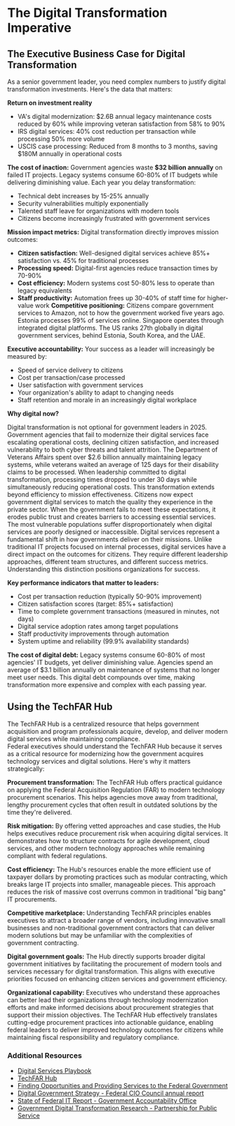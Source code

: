 # The Digital Transformation Imperative 

## The Executive Business Case for Digital Transformation
As a senior government leader, you need complex numbers to justify digital transformation investments. Here's the data that matters:

**Return on investment reality**
- VA's digital modernization: $2.6B annual legacy maintenance costs reduced by 60% while improving veteran satisfaction from 58% to 90%
- IRS digital services: 40% cost reduction per transaction while processing 50% more volume
- USCIS case processing: Reduced from 8 months to 3 months, saving $180M annually in operational costs

**The cost of inaction:** Government agencies waste **$32 billion annually** on failed IT projects. Legacy systems consume 60-80% of IT budgets while delivering diminishing value. Each year you delay transformation:
- Technical debt increases by 15-25% annually
- Security vulnerabilities multiply exponentially
- Talented staff leave for organizations with modern tools
- Citizens become increasingly frustrated with government services

**Mission impact metrics:** Digital transformation directly improves mission outcomes:
- **Citizen satisfaction:** Well-designed digital services achieve 85%+ satisfaction vs. 45% for traditional processes
- **Processing speed:** Digital-first agencies reduce transaction times by 70-90%
- **Cost efficiency:** Modern systems cost 50-80% less to operate than legacy equivalents
- **Staff productivity:** Automation frees up 30-40% of staff time for higher-value work
**Competitive positioning:** Citizens compare government services to Amazon, not to how the government worked five years ago. Estonia processes 99% of services online. Singapore operates through integrated digital platforms. The US ranks 27th globally in digital government services, behind Estonia, South Korea, and the UAE.

**Executive accountability:** Your success as a leader will increasingly be measured by:
- Speed of service delivery to citizens
- Cost per transaction/case processed
- User satisfaction with government services
- Your organization's ability to adapt to changing needs
- Staff retention and morale in an increasingly digital workplace

**Why digital now?**

Digital transformation is not optional for government leaders in 2025. Government agencies that fail to modernize their digital services face escalating operational costs, declining citizen satisfaction, and increased vulnerability to both cyber threats and talent attrition. The Department of Veterans Affairs spent over $2.6 billion annually maintaining legacy systems, while veterans waited an average of 125 days for their disability claims to be processed. When leadership committed to digital transformation, processing times dropped to under 30 days while simultaneously reducing operational costs.
This transformation extends beyond efficiency to mission effectiveness. Citizens now expect government digital services to match the quality they experience in the private sector. When the government fails to meet these expectations, it erodes public trust and creates barriers to accessing essential services. The most vulnerable populations suffer disproportionately when digital services are poorly designed or inaccessible.
Digital services represent a fundamental shift in how governments deliver on their missions. Unlike traditional IT projects focused on internal processes, digital services have a direct impact on the outcomes for citizens. They require different leadership approaches, different team structures, and different success metrics. Understanding this distinction positions organizations for success.

**Key performance indicators that matter to leaders:**
- Cost per transaction reduction (typically 50-90% improvement)
- Citizen satisfaction scores (target: 85%+ satisfaction)
- Time to complete government transactions (measured in minutes, not days)
- Digital service adoption rates among target populations
- Staff productivity improvements through automation
- System uptime and reliability (99.9% availability standards)

**The cost of digital debt:** Legacy systems consume 60-80% of most agencies' IT budgets, yet deliver diminishing value. Agencies spend an average of $3.1 billion annually on maintenance of systems that no longer meet user needs. This digital debt compounds over time, making transformation more expensive and complex with each passing year.

## Using the TechFAR Hub
The TechFAR Hub is a centralized resource that helps government acquisition and program professionals acquire, develop, and deliver modern digital services while maintaining compliance.
</br>
Federal executives should understand the TechFAR Hub because it serves as a critical resource for modernizing how the government acquires technology services and digital solutions. Here's why it matters strategically:
</br>

**Procurement transformation:** The TechFAR Hub offers practical guidance on applying the Federal Acquisition Regulation (FAR) to modern technology procurement scenarios. This helps agencies move away from traditional, lengthy procurement cycles that often result in outdated solutions by the time they're delivered.
</br>

**Risk mitigation:** By offering vetted approaches and case studies, the Hub helps executives reduce procurement risk when acquiring digital services. It demonstrates how to structure contracts for agile development, cloud services, and other modern technology approaches while remaining compliant with federal regulations.
</br>

**Cost efficiency:** The Hub's resources enable the more efficient use of taxpayer dollars by promoting practices such as modular contracting, which breaks large IT projects into smaller, manageable pieces. This approach reduces the risk of massive cost overruns common in traditional "big bang" IT procurements.
</br>

**Competitive marketplace:** Understanding TechFAR principles enables executives to attract a broader range of vendors, including innovative small businesses and non-traditional government contractors that can deliver modern solutions but may be unfamiliar with the complexities of government contracting.
</br>

**Digital government goals:** The Hub directly supports broader digital government initiatives by facilitating the procurement of modern tools and services necessary for digital transformation. This aligns with executive priorities focused on enhancing citizen services and government efficiency.
</br>

**Organizational capability:** Executives who understand these approaches can better lead their organizations through technology modernization efforts and make informed decisions about procurement strategies that support their mission objectives.
The TechFAR Hub effectively translates cutting-edge procurement practices into actionable guidance, enabling federal leaders to deliver improved technology outcomes for citizens while maintaining fiscal responsibility and regulatory compliance.
</br>

### Additional Resources
- [Digital Services Playbook](https://playbook.usds.gov/)
- [TechFAR Hub](https://techfarhub.usds.gov/get-started/)
- [Finding Opportunities and Providing Services to the Federal Government](https://techfarhub.usds.gov/resources/learning-center/field-guides/finding-opportunities/)
- [Digital Government Strategy - Federal CIO Council annual report](https://www.gsa.gov/technology/government-it-initiatives/digital-strategy/2023-annual-report)
- [State of Federal IT Report - Government Accountability Office](https://www.gao.gov/products/gao-25-107743)
- [Government Digital Transformation Research - Partnership for Public Service](https://ourpublicservice.org/our-solutions/innovation-and-technology-modernization/)





